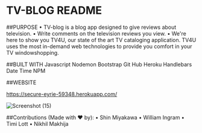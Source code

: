 # TV-BLOG README


##PURPOSE
•	TV-blog is a blog app designed to give reviews about television.
•	Write comments on the television reviews you view.
•	We're here to show you TV4U, our state of the art TV cataloging
    application. TV4U uses the most in-demand web technologies to provide you comfort in your TV windowshopping.



##BUILT WITH
Javascript
Nodemon
Bootstrap
Git Hub
Heroku
Handlebars
Date Time NPM


##WEBSITE

https://secure-eyrie-59348.herokuapp.com/


![Screenshot (15)](https://user-images.githubusercontent.com/90490335/154868021-38826a7f-055c-44e0-8cc5-b8fc5440247f.png)

##Contributions (Made with ❤️ by):
• Shin Miyakawa
• William Ingram
• Timi Lott
• Nikhil Makhija
 
 
